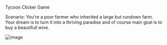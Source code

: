Tycoon Clicker Game

Scenario:
You’re a poor farmer who inherited a large but rundown farm. 
Your dream is to turn it into a thriving paradise and of course main goal is to buy a beautifull wive.


![image](https://github.com/user-attachments/assets/bb18de7a-f257-4032-bfc5-6071a170f741)
